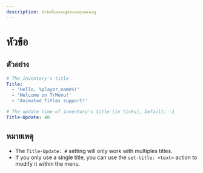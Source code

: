 ```yaml
---
description: หัวข้อที่แสดงอยู่ด้านบนสุดของเมนู
---
```


# หัวข้อ

## ตัวอย่าง

```yaml
# The inventory's title
Title:
  - 'Hello, %player_name%!'
  - 'Welcome on TrMenu!'
  - 'Animated Titles support!'

# The update time of inventory's title (in ticks), Default: -1
Title-Update: 40
```

## หมายเหตุ

* The `Title-Update: #` setting will only work with multiples titles.
* If you only use a single title, you can use the `set-title: <text>` action to modify it within the menu. 



